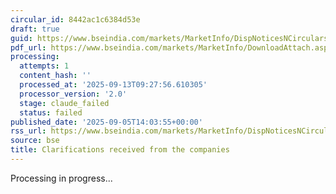 ```yaml
---
circular_id: 8442ac1c6384d53e
draft: true
guid: https://www.bseindia.com/markets/MarketInfo/DispNoticesNCirculars.aspx?Noticeid={550FB81B-DDBF-4B03-92B8-098A3B3E08FF}&noticeno=20250905-36&dt=09/05/2025&icount=36&totcount=43&flag=0
pdf_url: https://www.bseindia.com/markets/MarketInfo/DownloadAttach.aspx?id=20250905-36&attachedId=a63f145e-7a51-4f9d-89c3-0206534a677a
processing:
  attempts: 1
  content_hash: ''
  processed_at: '2025-09-13T09:27:56.610305'
  processor_version: '2.0'
  stage: claude_failed
  status: failed
published_date: '2025-09-05T14:03:55+00:00'
rss_url: https://www.bseindia.com/markets/MarketInfo/DispNoticesNCirculars.aspx?Noticeid={550FB81B-DDBF-4B03-92B8-098A3B3E08FF}&noticeno=20250905-36&dt=09/05/2025&icount=36&totcount=43&flag=0
source: bse
title: Clarifications received from the companies
---
```


Processing in progress...